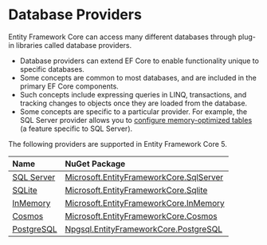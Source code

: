 # Database Providers

Entity Framework Core can access many different databases through plug-in libraries called database providers.

*  Database providers can extend EF Core to enable functionality unique to specific databases. 
* Some concepts are common to most databases, and are included in the primary EF Core components. 
* Such concepts include expressing queries in LINQ, transactions, and tracking changes to objects once they are loaded from the database. 
* Some concepts are specific to a particular provider. For example, the SQL Server provider allows you to [configure memory-optimized tables](https://docs.microsoft.com/en-us/ef/core/providers/sql-server/memory-optimized-table) \(a feature specific to SQL Server\). 

The following providers are supported in Entity Framework Core 5.

| Name | NuGet Package |
| :--- | :--- |
| [SQL Server](sql-server.md) | [Microsoft.EntityFrameworkCore.SqlServer](https://www.nuget.org/packages/Microsoft.EntityFrameworkCore.SqlServer) |
| [SQLite](sqlite.md) | [Microsoft.EntityFrameworkCore.Sqlite](https://www.nuget.org/packages/Microsoft.EntityFrameworkCore.Sqlite) |
| [InMemory](inmemory.md) | [Microsoft.EntityFrameworkCore.InMemory](https://www.nuget.org/packages/Microsoft.EntityFrameworkCore.InMemory) |
| [Cosmos](cosmos.md) | [Microsoft.EntityFrameworkCore.Cosmos](https://www.nuget.org/packages/Microsoft.EntityFrameworkCore.Cosmos) |
| [PostgreSQL](postgresql.md)   | [Npgsql.EntityFrameworkCore.PostgreSQL](https://www.nuget.org/packages/Npgsql.EntityFrameworkCore.PostgreSQL) |



